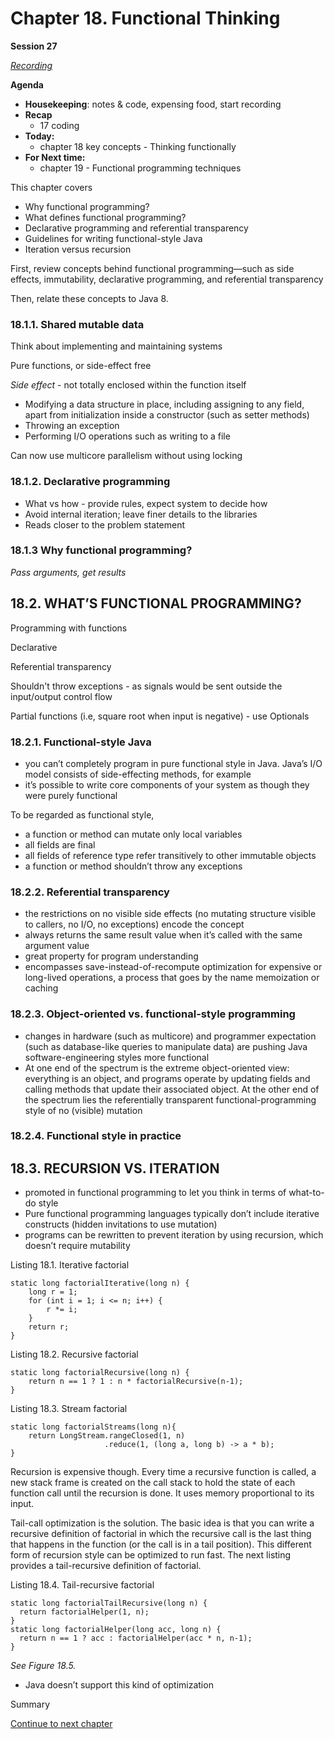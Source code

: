 # Chapter 18. Functional Thinking

**Session 27**

_[Recording]()_

**Agenda**

- **Housekeeping**: notes & code, expensing food, start recording
- **Recap**
    - 17 coding
- **Today:** 
    - chapter 18 key concepts - Thinking functionally 
- **For Next time:** 
    - chapter 19 - Functional programming techniques
    
This chapter covers

* Why functional programming?
* What defines functional programming?
* Declarative programming and referential transparency
* Guidelines for writing functional-style Java
* Iteration versus recursion

First, review concepts behind functional programming—such as side effects, immutability, declarative programming, and referential transparency 

Then, relate these concepts to Java 8. 

### 18.1.1. Shared mutable data

Think about implementing and maintaining systems

Pure functions, or side-effect free

_Side effect_ - not totally enclosed within the function itself
- Modifying a data structure in place, including assigning to any field, apart from initialization inside a constructor (such as setter methods)
- Throwing an exception
- Performing I/O operations such as writing to a file

Can now use multicore parallelism without using locking

### 18.1.2. Declarative programming

- What vs how - provide rules, expect system to decide how
- Avoid internal iteration; leave finer details to the libraries 
- Reads closer to the problem statement 

### 18.1.3 Why functional programming?

_Pass arguments, get results_

## 18.2. WHAT’S FUNCTIONAL PROGRAMMING?

Programming with functions 

Declarative 

Referential transparency

Shouldn't throw exceptions - as signals would be sent outside the input/output control flow 

Partial functions (i.e, square root when input is negative) - use Optionals 
 
### 18.2.1. Functional-style Java

- you can’t completely program in pure functional style in Java. Java’s I/O model consists of side-effecting methods, for example
- it’s possible to write core components of your system as though they were purely functional

To be regarded as functional style, 
- a function or method can mutate only local variables
- all fields are final
- all fields of reference type refer transitively to other immutable objects
- a function or method shouldn’t throw any exceptions


### 18.2.2. Referential transparency

- the restrictions on no visible side effects (no mutating structure visible to callers, no I/O, no exceptions) encode the concept
- always returns the same result value when it’s called with the same argument value
- great property for program understanding
- encompasses save-instead-of-recompute optimization for expensive or long-lived operations, a process that goes by the name memoization or caching

### 18.2.3. Object-oriented vs. functional-style programming

- changes in hardware (such as multicore) and programmer expectation (such as database-like queries to manipulate data) are pushing Java software-engineering styles more functional
- At one end of the spectrum is the extreme object-oriented view: everything is an object, and programs operate by updating fields and calling methods that update their associated object. At the other end of the spectrum lies the referentially transparent functional-programming style of no (visible) mutation

### 18.2.4. Functional style in practice

## 18.3. RECURSION VS. ITERATION

- promoted in functional programming to let you think in terms of what-to-do style
- Pure functional programming languages typically don’t include iterative constructs (hidden invitations to use mutation)
- programs can be rewritten to prevent iteration by using recursion, which doesn’t require mutability

Listing 18.1. Iterative factorial
```
static long factorialIterative(long n) {
    long r = 1;
    for (int i = 1; i <= n; i++) {
        r *= i;
    }
    return r;
}
```

Listing 18.2. Recursive factorial
```
static long factorialRecursive(long n) {
    return n == 1 ? 1 : n * factorialRecursive(n-1);
}
```

Listing 18.3. Stream factorial
```
static long factorialStreams(long n){
    return LongStream.rangeClosed(1, n)
                     .reduce(1, (long a, long b) -> a * b);
}
```
 
Recursion is expensive though. Every time a recursive function is called, a new stack frame is created on the call stack to hold the state of each function call until the recursion is done. It uses memory proportional to its input.

Tail-call optimization is the solution. The basic idea is that you can write a recursive definition of factorial in which the recursive call is the last thing that happens in the function (or the call is in a tail position). This different form of recursion style can be optimized to run fast. The next listing provides a tail-recursive definition of factorial.
 
Listing 18.4. Tail-recursive factorial 
```
static long factorialTailRecursive(long n) {
  return factorialHelper(1, n);
}
static long factorialHelper(long acc, long n) {
  return n == 1 ? acc : factorialHelper(acc * n, n-1);
}
```

_See Figure 18.5._

- Java doesn’t support this kind of optimization
 
Summary

[Continue to next chapter](README-chapter-19.md)